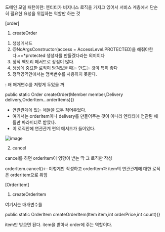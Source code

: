 도메인 모델 패턴이란: 엔티티가 비지니스 로직을 가지고 있어서 서비스 계층에서 단순히 필요한 요청을 위임하는 역할만 하는 것

[order]

1. createOrder

1) 생성메서드
2) @NoArgsConstructor(access = AccessLevel.PROTECTED)을 해줘야한다.==*protected 생성자를 만들겠다라는 의미이다
3) 정적 펙토리 메서드로 장점이 많다.
4) 생성에 중요한 로직이 담겨있을 때는 만드는 것이 특히 좋다
5) 정적영역안에서는 맴버변수를 사용하지 못한다.

: 왜 매개변수를 저렇게 두었을 까

public static Order createOrder(Member member,Delivery delivery,OrderItem...orderItems){}

- 연관관계에 있는 애들을 모두 적어주었다.
- 여기서는 orderItem이나 delivery를 만들어주는 것이 아니라 엔티티에 연관된 애들만 파라미터로 받았다.
- 이 로직안에 연관관계 편의 메서드가 들어있다.

![image](https://user-images.githubusercontent.com/108928206/193408460-1f7f3aa7-5de9-4ab2-b538-a8eaa3f8f04b.png)

2. cancel

cancel를 하면 orderItem이 영향이 받는 딱 그 로직만 작성

orderItem.cancel()<--이렇게만 작성하고 orderItem과 item의 연관관계에 대한 로직은 orderItem으로 위임

[OrderItem]

1. createOrderItem

여기서는 매개변수를 

public static OrderItem createOrderItem(Item item,int orderPrice,int count){}

item만 받으면 된다. item을 받아서 order에 주는 역할이다.


